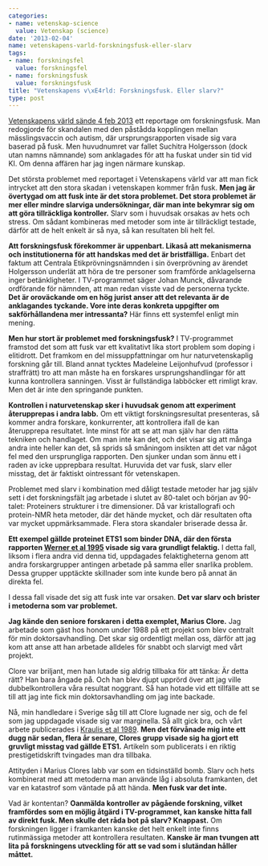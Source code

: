 ```yaml
---
categories:
- name: vetenskap-science
  value: Vetenskap (science)
date: '2013-02-04'
name: vetenskapens-varld-forskningsfusk-eller-slarv
tags:
- name: forskningsfel
  value: forskningsfel
- name: forskningsfusk
  value: forskningsfusk
title: "Vetenskapens v\xE4rld: Forskningsfusk. Eller slarv?"
type: post
---
```

[Vetenskapens värld sände 4 feb 2013](http://www.svtplay.se/vetenskapens-varld) ett reportage om forskningsfusk. Man redogjorde för skandalen med den påstådda kopplingen mellan mässlingsvaccin och autism, där ursprungsrapporten visade sig vara baserad på fusk. Men huvudnumret var fallet Suchitra Holgersson (dock utan namns nämnande) som anklagades för att ha fuskat under sin tid vid KI. Om denna affären har jag ingen närmare kunskap.

Det största problemet med reportaget i Vetenskapens värld var att man fick intrycket att den stora skadan i vetenskapen kommer från fusk. **Men jag är övertygad om att fusk inte är det stora problemet. Det stora problemet är mer eller mindre slarviga undersökningar, där man inte bekymrar sig om att göra tillräckliga kontroller.** Slarv som i huvudsak orsakas av hets och stress. Om sådant kombineras med metoder som inte är tillräckligt testade, därför att de helt enkelt är så nya, så kan resultaten bli helt fel.



**Att forskningsfusk förekommer är uppenbart. Likaså att mekanismerna och institutionerna för att handskas med det är bristfälliga.** Enbart det faktum att Centrala Etikprövningsnämnden i sin överprövning av ärendet Holgersson underlät att höra de tre personer som framförde anklagelserna inger betänkligheter. I TV-programmet säger Johan Munck, dåvarande ordförande för nämnden, att man redan visste vad de personerna tyckte. **Det är oroväckande om en hög jurist anser att det relevanta är de anklagandes tyckande. Vore inte deras konkreta uppgifter om sakförhållandena mer intressanta?** Här finns ett systemfel enligt min mening.

**Men hur stort är problemet med forskningsfusk?** I TV-programmet framstod det som att fusk var ett kvalitativt lika stort problem som doping i elitidrott. Det framkom en del missuppfattningar om hur naturvetenskaplig forskning går till. Bland annat tycktes Madeleine Leijonhufvud (professor i straffrätt) tro att man måste ha en forskares ursprungshandlingar för att kunna kontrollera sanningen. Visst är fullständiga labböcker ett rimligt krav. Men det är inte den springande punkten.

**Kontrollen i naturvetenskap sker i huvudsak genom att experiment återupprepas i andra labb.** Om ett viktigt forskningsresultat presenteras, så kommer andra forskare, konkurrenter, att kontrollera ifall de kan återupprepa resultatet. Inte minst för att se att man själv har den rätta tekniken och handlaget. Om man inte kan det, och det visar sig att många andra inte heller kan det, så sprids så småningom insikten att det var något fel med den ursprungliga rapporten. Den sjunker undan som ännu ett i raden av icke upprepbara resultat. Huruvida det var fusk, slarv eller misstag, det är faktiskt ointressant för vetenskapen.

Problemet med slarv i kombination med dåligt testade metoder har jag själv sett i det forskningsfält jag arbetade i slutet av 80-talet och början av 90-talet: Proteiners strukturer i tre dimensioner. Då var kristallografi och protein-NMR heta metoder, där det hände mycket, och där resultaten ofta var mycket uppmärksammade. Flera stora skandaler briserade dessa år.

**Ett exempel gällde proteinet ETS1 som binder DNA, där den första rapporten [Werner et al 1995](http://www.ncbi.nlm.nih.gov/pubmed/8521493) visade sig vara grundligt felaktig.** I detta fall, liksom i flera andra vid denna tid, uppdagades felaktigheterna genom att andra forskargrupper antingen arbetade på samma eller snarlika problem. Dessa grupper upptäckte skillnader som inte kunde bero på annat än direkta fel.

I dessa fall visade det sig att fusk inte var orsaken. **Det var slarv och brister i metoderna som var problemet.**

**Jag kände den seniore forskaren i detta exemplet, Marius Clore.** Jag arbetade som gäst hos honom under 1988 på ett projekt som blev centralt för min doktorsavhandling. Det skar sig ordentligt mellan oss, därför att jag kom att anse att han arbetade alldeles för snabbt och slarvigt med vårt projekt.

Clore var briljant, men han lutade sig aldrig tillbaka för att tänka: Är detta rätt? Han bara ångade på. Och han blev djupt upprörd över att jag ville dubbelkontrollera våra resultat noggrant. Så han hotade vid ett tillfälle att se till att jag inte fick min doktorsavhandling om jag inte backade.

Nå, min handledare i Sverige såg till att Clore lugnade ner sig, och de fel som jag uppdagade visade sig var marginella. Så allt gick bra, och vårt arbete publicerades i [Kraulis et al 1989](http://www.ncbi.nlm.nih.gov/pubmed/2554967). **Men det förvånade mig inte ett dugg när sedan, flera år senare, Clores grupp visade sig ha gjort ett gruvligt misstag vad gällde ETS1.** Artikeln som publicerats i en riktig prestigetidskrift tvingades man dra tillbaka.

Attityden i Marius Clores labb var som en tidsinställd bomb. Slarv och hets kombinerat med att metoderna man använde låg i absoluta framkanten, det var en katastrof som väntade på att hända. **Men fusk var det inte.**

Vad är kontentan? **Oanmälda kontroller av pågående forskning, vilket framfördes som en möjlig åtgärd i TV-programmet, kan kanske hitta fall av direkt fusk. Men skulle det råda bot på slarv? Knappast.** Om forskningen ligger i framkanten kanske det helt enkelt inte finns rutinmässiga metoder att kontrollera resultaten. **Kanske är man tvungen att lita på forskningens utveckling för att se vad som i slutändan håller måttet.**

